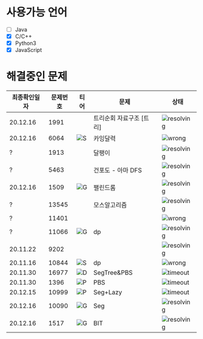 # 사용가능 언어
- [ ] Java
- [x] C/C++
- [x] Python3  
- [x] JavaScript  

[S_url]:https://img.shields.io/static/v1?label&message=S&color=grey
[G_url]:https://img.shields.io/static/v1?label&message=G&color=yellow
[P_url]:https://img.shields.io/static/v1?label&message=P&color=lightgreen
[D_url]:https://img.shields.io/static/v1?label&message=D&color=blue
[wrong_url]:https://img.shields.io/static/v1?label&message=wrong&color=red
[timeout_url]:https://img.shields.io/static/v1?label&message=TimeOut&color=yellow
[resolving_url]:https://img.shields.io/static/v1?label&message=resolving&color=green

# 해결중인 문제
최종확인일자 | 문제번호 | 티어 | 문제 | 상태 
--- | -------- | ---- | ------- | -----
20.12.16 | 1991 | | 트리순회 자료구조 [트리] | ![resolving][resolving_url]
20.12.16 | 6064 | ![S][S_url] | 카잉달력 |  ![wrong][wrong_url]
? | 1913 | | 달팽이 | ![resolving][resolving_url]
? | 5463 | | 건포도 - 아마 DFS | ![resolving][resolving_url] 
20.12.16 | 1509 | ![G][G_url] | 팰린드롬 | ![resolving][resolving_url]
? | 13545 | | 모스알고리즘 | ![resolving][resolving_url]
? | 11401  | | | ![wrong][wrong_url]
? | 11066 | ![G][G_url] | dp | ![resolving][resolving_url]
20.11.22 | 9202 |  | | ![resolving][resolving_url]
20.11.16 | 10844 | ![S][S_url] | dp | ![wrong][wrong_url]
20.11.30 | 16977 | ![D][D_url] | SegTree&PBS | ![timeout][timeout_url]
20.11.30 | 1396 |![P][P_url] | PBS | ![timeout][timeout_url]
20.12.15 | 10999 | ![P][P_url] | Seg+Lazy | ![timeout][timeout_url]
20.12.16 | 10090 | ![G][G_url] | Seg | ![resolving][resolving_url]
20.12.16 | 1517 | ![G][G_url] |BIT | ![resolving][resolving_url]